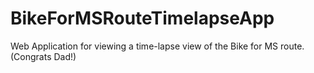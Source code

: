 # BikeForMSRouteTimelapseApp
Web Application for viewing a time-lapse view of the Bike for MS route. (Congrats Dad!)
